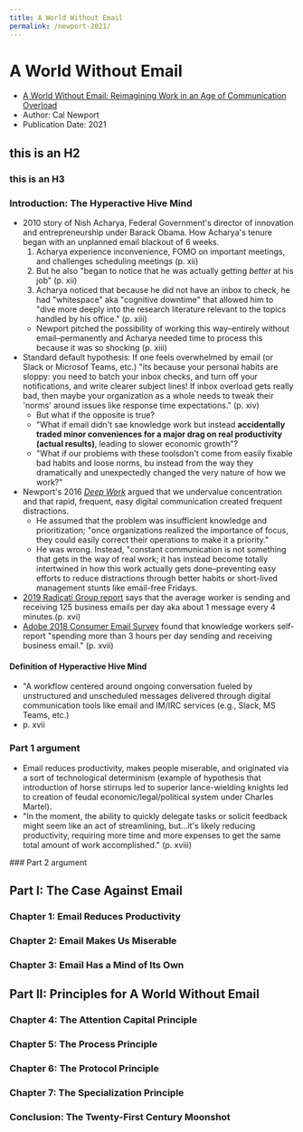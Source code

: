 ```yaml
---
title: A World Without Email
permalink: /newport-2021/
---
```


# A World Without Email
* [A World Without Email: Reimagining Work in an Age of Communication Overload](https://www.calnewport.com/books/a-world-without-email/)
* Author: Cal Newport
* Publication Date: 2021

## this is an H2

### this is an H3

### Introduction: The Hyperactive Hive Mind
* 2010 story of Nish Acharya, Federal Government's director of innovation and entrepreneurship under Barack Obama. How Acharya's tenure began with an unplanned email blackout of 6 weeks.
	1. Acharya experience inconvenience, FOMO on important meetings, and challenges scheduling meetings (p. xii)
	1. But he also "began to notice that he was actually getting *better* at his job" (p. xii)
	1. Acharya noticed that because he did not have an inbox to check, he had "whitespace" aka "cognitive downtime" that allowed him to "dive more deeply into the research literature relevant to the topics handled by his office." (p. xiii)
	* Newport pitched the possibility of working this way–entirely without email–permanently and Acharya needed time to process this because it was so shocking (p. xiii)
* Standard default hypothesis: If one feels overwhelmed by email (or Slack or Microsof Teams, etc.)  "its because your personal habits are sloppy: you need to batch your inbox checks, and turn off your notifications, and write clearer subject lines! If inbox overload gets really bad, then maybe your organization as a whole needs to tweak their 'norms' around issues like response time expectations." (p. xiv)
	* But what if the opposite is true?
	* "What if email didn't sae knowledge work but instead **accidentally traded minor conveniences for a major drag on real productivity (actual results)**, leading to slower economic growth"?
	* "What if our problems with these toolsdon't come from easily fixable bad habits and loose norms, bu instead from the way they dramatically and unexpectedly changed the very nature of how we work?"
* Newport's 2016 [*Deep Work*](https://www.calnewport.com/books/deep-work/) argued that we undervalue concentration and that rapid, frequent, easy digital communication created frequent distractions. 
	* He assumed that the problem was insufficient knowledge and prioritization; "once organizations realized the importance of focus, they could easily correct their operations to make it a priority."
	* He was wrong. Instead, "constant communication is not something that gets in the way of real work; it has instead become totally intertwined in how this work actually gets done–preventing easy efforts to reduce distractions through better habits or short-lived management stunts like email-free Fridays.
* [2019 Radicati Group report](https://www.radicati.com/wp/wp-content/uploads/2011/05/Email-Statistics-Report-2011-2015-Executive-Summary.pdf) says that the average worker is sending and receiving 125 business emails per day aka about 1 message every 4 minutes.(p. xvi)
* [Adobe 2018 Consumer Email Survey](https://www.slideshare.net/adobe/2018-adobe-consumer-email-survey) found that knowledge workers self-report "spending more than 3 hours per day sending and receiving business email." (p. xvii)

#### Definition of Hyperactive Hive Mind
* "A workflow centered around ongoing conversation fueled by unstructured and unscheduled messages delivered through digital communication tools like email and IM/IRC services (e.g., Slack, MS Teams, etc.)
* p. xvii

### Part 1 argument
* Email reduces productivity, makes people miserable, and originated via a sort of technological determinism (example of hypothesis that introduction of horse stirrups led to superior lance-wielding knights led to creation of feudal economic/legal/political system under Charles Martel). 
* "In the moment, the ability to quickly delegate tasks or solicit feedback might seem like an act of streamlining, but...it's likely reducing productivity, requiring more time and more expenses to get the same total amount of work accomplished." (p. xviii)

\### Part 2 argument

## Part I: The Case Against Email
### Chapter 1: Email Reduces Productivity
### Chapter 2: Email Makes Us Miserable
### Chapter 3: Email Has a Mind of Its Own


## Part II: Principles for A World Without Email
### Chapter 4: The Attention Capital Principle
### Chapter 5: The Process Principle
### Chapter 6: The Protocol Principle
### Chapter 7: The Specialization Principle


### Conclusion: The Twenty-First Century Moonshot
